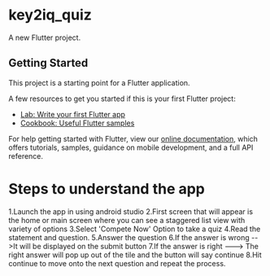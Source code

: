# key2iq_quiz

A new Flutter project.

## Getting Started

This project is a starting point for a Flutter application.

A few resources to get you started if this is your first Flutter project:

- [Lab: Write your first Flutter app](https://flutter.dev/docs/get-started/codelab)
- [Cookbook: Useful Flutter samples](https://flutter.dev/docs/cookbook)

For help getting started with Flutter, view our
[online documentation](https://flutter.dev/docs), which offers tutorials,
samples, guidance on mobile development, and a full API reference.

# Steps to understand the app
1.Launch the app in using android studio
2.First screen that will appear is the home or main screen where you can see a staggered list view with variety of options
3.Select 'Compete Now' Option to take a quiz 
4.Read the statement and question.
5.Answer the question
6.If the answer is wrong -->It will be displayed on the submit button
7.If the answer is right ---> The right answer will pop up out of the tile and the button will say continue
8.Hit continue to move onto the next question and repeat the process.
